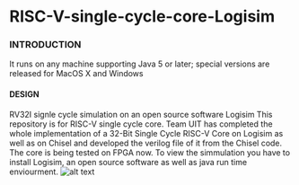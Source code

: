 # RISC-V-single-cycle-core-Logisim
### INTRODUCTION 
It runs on any machine supporting Java 5 or later; special versions are released for MacOS X and Windows
#### DESIGN
RV32I signle cycle simulation on an open source software Logisim
This repository is for RISC-V single cycle core. Team UIT has completed the whole implementation of a 32-Bit Single Cycle RISC-V Core on Logisim as well as on Chisel and developed the verilog file of it from the Chisel code. The core is being tested on FPGA now. To view the simmulation you have to install Logisim, an open source software as well as java run time enviourment.
![alt text](https://github.com/zeeshanrafique009/RISC-V-single-cycle-core-Logisim/blob/master/Single%20Cycle%20RISC-V%20Core.png)
